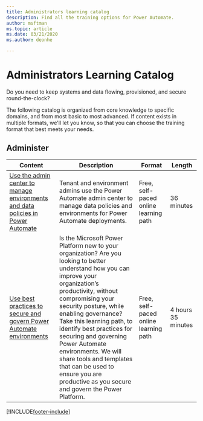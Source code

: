 ```yaml
---
title: Administrators learning catalog
description: Find all the training options for Power Automate.
author: msftman
ms.topic: article
ms.date: 03/21/2020
ms.author: deonhe

---
```


# Administrators Learning Catalog

Do you need to keep systems and data flowing, provisioned, and secure round-the-clock?

The following catalog is organized from core knowledge to specific domains, and from most basic to most advanced. If content exists in multiple formats, we'll let you know, so that you can choose the training format that best meets your needs.

## Administer
| Content  | Description  | Format | Length   |
|-----------------------------------------------------------------------------------------------------------------------------------------------|------------------------------------------------------------------------------------------------------------------------------------------------------------------------------------------------------------------------------------------------------------------------------------------------------------------------------------------------------------------------------------------------------------------------------------------------------------|---------------------------------------|--------------------|
| [Use the admin center to manage environments and data policies in Power Automate](/training/modules/administer-flows/) | Tenant and environment admins use the Power Automate admin center to manage data policies and environments for Power Automate deployments. | Free, self-paced online learning path | 36 minutes         |
| [Use best practices to secure and govern Power Automate environments](/training/paths/best-practices-environments/)    | Is the Microsoft Power Platform new to your organization? Are you looking to better understand how you can improve your organization’s productivity, without compromising your security posture, while enabling governance? Take this learning path, to identify best practices for securing and governing Power Automate environments. We will share tools and templates that can be used to ensure you are productive as you secure and govern the Power Platform. | Free, self-paced online learning path | 4 hours 35 minutes |


[!INCLUDE[footer-include](../includes/footer-banner.md)]
